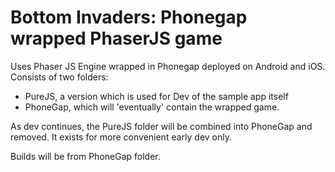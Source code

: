 # Bottom Invaders: Phonegap wrapped PhaserJS game
Uses Phaser JS Engine wrapped in Phonegap deployed on Android and iOS.
Consists of two folders:
- PureJS, a version which is used for Dev of the sample app itself
- PhoneGap, which will 'eventually' contain the wrapped game.

As dev continues, the PureJS folder will be combined into PhoneGap and removed. It exists for more convenient early dev only.

Builds will be from PhoneGap folder.